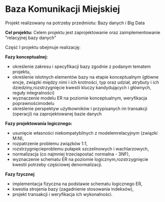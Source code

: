 # Baza Komunikacji Miejskiej

Projekt realizowany na potrzeby przedmiotu: Bazy danych i Big Data

**Cel projektu:**
Celem projektu jest zaprojektowanie oraz zaimplementowanie "relacyjnej bazy danych"

Część I projektu obejmuje realizację:

**Fazy konceptualnej:**
- określenie zakresu i specyfikacji bazy zgodnie z podanym tematem projektu, 
- określenie istotnych elementów bazy na etapie konceptualnym (główne encje, związki między nimi i ich krotności, typ oraz udział, atrybuty i ich dziedziny,rozstrzygnięcie kwestii kluczy kandydujących i głównych, reguły integralności)
- wyznaczenie modelu ER na poziomie konceptualnym, weryfikacja poprawnościmodelu
- określenie perspektyw użytkowników i przypisanych im transakcji (operacji) na zaprojektowanej bazie danych

**Fazy projektowania logicznego:**
- usunięcie własności niekompatybilnych z modelemrelacyjnym (związki M:N), 
- rozpatrzenie problemu związków 1:1, 
- rozstrzygnięcieproblemu pułapek szczelinowych i wachlarzowych, 
- normalizacja (co najmniej trzeciapostać normalna - 3NF), 
- wyznaczenie schematu ER na poziomie logicznym,rozstrzygnięcie kwestii potrzeby częściowej denormalizacji.


**Fazy fzycznej**
- implementacja fizyczna na podstawie schematu logicznego ER, 
- kwestia strojenia bazy (zagadnienie stosowania indeksów), 
- projekt transakcji i weryfikacja ich wykonalności.

 
